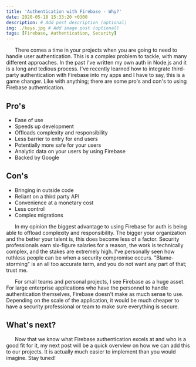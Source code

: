 ```yaml
---
title: 'Authentication with Firebase - Why?'
date: 2020-05-18 15:33:20 +0300
description: # Add post description (optional)
img: ./keys.jpg # Add image post (optional)
tags: [Firebase, Authentication, Security]
---
```


&nbsp;&nbsp;&nbsp;&nbsp;&nbsp;&nbsp;There comes a time in your projects when you are going to need to handle user authentication. This is a complex problem to tackle, with many different approaches. In the past I've written my own auth in Node.js and it is a long and tedious process. I've recently learned how to integrate third-party authentication with Firebase into my apps and I have to say, this is a game changer. Like with anything; there are some pro's and con's to using Firebase authentication.

## Pro's

- Ease of use
- Speeds up development
- Offloads complexity and responsibility
- Less barrier to entry for end users
- Potentially more safe for your users
- Analytic data on your users by using Firebase
- Backed by Google

## Con's

- Bringing in outside code
- Reliant on a third party API
- Convenience at a monetary cost
- Less control
- Complex migrations

&nbsp;&nbsp;&nbsp;&nbsp;&nbsp;&nbsp;In my opinion the biggest advantage to using Firebase for auth is being able to offload complexity and responsibility. The bigger your organization and the better your talent is, this does become less of a factor. Security professionals earn six-figure salaries for a reason, the work is technically complex, and the stakes are extremely high. I've personally seen how ruthless people can be when a security compromise occurs. "Blame-storming" is an all too accurate term, and you do not want any part of that; trust me.

&nbsp;&nbsp;&nbsp;&nbsp;&nbsp;&nbsp;For small teams and personal projects, I see Firebase as a huge asset. For large enterprise applications who have the personnel to handle authentication themselves, Firebase doesn't make as much sense to use. Depending on the scale of the application, it would be much cheaper to have a security professional or team to make sure everything is secure.

## What's next?

&nbsp;&nbsp;&nbsp;&nbsp;&nbsp;&nbsp;Now that we know what Firebase authentication excels at and who is a good fit for it, my next post will be a quick overview on how we can add this to our projects. It is actually much easier to implement than you would imagine. Stay tuned!
